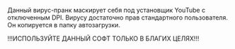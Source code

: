 Данный вирус-пранк маскирует себя под установщик YouTube с отключенным DPI.
Вирусу достаточно прав стандартного пользователя. Он копируется в папку автозагрузки.

!!!ИСПОЛЬЗУЙТЕ ДАННЫЙ СОФТ ТОЛЬКО В БЛАГИХ ЦЕЛЯХ!!!